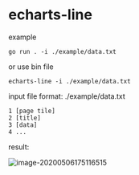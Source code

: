 # echarts-line

example

```
go run . -i ./example/data.txt
```

or use bin file

```
echarts-line -i ./example/data.txt
```

input file format: ./example/data.txt

```
1 [page tile]
2 [title]
3 [data]
4 ...
```

result:

![image-20200506175116515](D:\project\go\src\github.com\cdyhelp\echarts-line\README.assets\image-20200506175116515.png)


